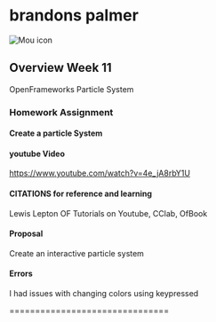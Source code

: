# brandons palmer

![Mou icon](http://25.io/mou/Mou_128.png)

## Overview Week 11
OpenFrameworks Particle System

### Homework Assignment

#### Create a particle System

#### youtube Video

https://www.youtube.com/watch?v=4e_jA8rbY1U

#### CITATIONS for reference and learning

Lewis Lepton OF Tutorials on Youtube, CClab, OfBook

#### Proposal
Create an interactive particle system 

#### Errors
I had issues with changing colors using keypressed  

===============================

